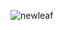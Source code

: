 ![newleaf](https://user-images.githubusercontent.com/102044857/167234556-e157c22e-2b41-4962-b9e1-a9755a6c9fb4.svg)


<!--
**brettriekman/brettriekman** is a ✨ _special_ ✨ repository because its `README.md` (this file) appears on your GitHub profile.

Here are some ideas to get you started:

- 🔭 I’m currently working on ...
- 🌱 I’m currently learning ...
- 👯 I’m looking to collaborate on ...
- 🤔 I’m looking for help with ...
- 💬 Ask me about ...
- 📫 How to reach me: ...
- 😄 Pronouns: ...
- ⚡ Fun fact: ...
-->
